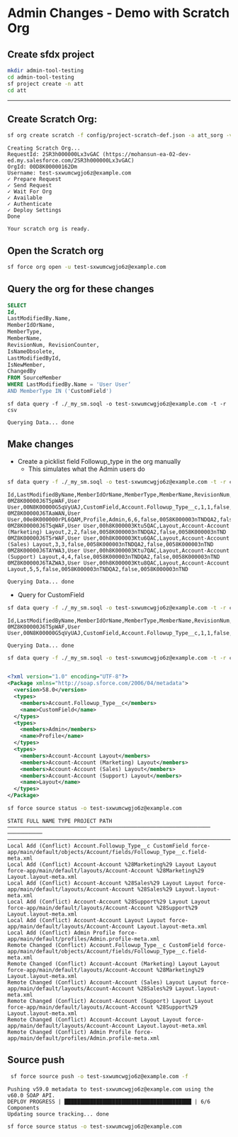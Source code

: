 
# Admin Changes - Demo with Scratch Org

## Create sfdx project
```bash
mkdir admin-tool-testing
cd admin-tool-testing
sf project create -n att
cd att

```

---

## Create Scratch Org:

```bash
sf org create scratch -f config/project-scratch-def.json -a att_sorg -v mohan.chinnappan.n.sel2@gmail.com
```

```
Creating Scratch Org... 
RequestId: 2SR3h000000Lx3vGAC (https://mohansun-ea-02-dev-ed.my.salesforce.com/2SR3h000000Lx3vGAC)
OrgId: 00D8K00000162Dm 
Username: test-sxwumcwgjo6z@example.com 
✓ Prepare Request
✓ Send Request
✓ Wait For Org
✓ Available
✓ Authenticate
✓ Deploy Settings
Done

Your scratch org is ready.

```

## Open the Scratch org
```bash
sf force org open -u test-sxwumcwgjo6z@example.com
```


## Query the org for these changes

```sql
SELECT
Id,
LastModifiedBy.Name,
MemberIdOrName,
MemberType,
MemberName,
RevisionNum, RevisionCounter,
IsNameObsolete,
LastModifiedById,
IsNewMember,
ChangedBy
FROM SourceMember
WHERE LastModifiedBy.Name = 'User User‘
AND MemberType IN ('CustomField')
```

```
sf data query -f ./_my_sm.soql -o test-sxwumcwgjo6z@example.com -t -r csv 
```

```
Querying Data... done
```

## Make changes
- Create a picklist field Followup_type in the org manually
    - This simulates what the Admin users do

```bash
sf data query -f ./_my_sm.soql -o test-sxwumcwgjo6z@example.com -t -r csv 
```

```csv
Id,LastModifiedByName,MemberIdOrName,MemberType,MemberName,RevisionNum,RevisionCounter,IsNameObsolete,LastModifiedById,IsNewMember,ChangedBy
0MZ8K00000J6T5pWAF,User User,00N8K00000G5qVyUAJ,CustomField,Account.Followup_Type__c,1,1,false,0058K000003nTNDQA2,true,0058K000003nTND
0MZ8K00000J6TAaWAN,User User,00e8K000000rPL6QAM,Profile,Admin,6,6,false,0058K000003nTNDQA2,false,0058K000003nTND
0MZ8K00000J6T5qWAF,User User,00h8K000003Ktu5QAC,Layout,Account-Account (Marketing) Layout,2,2,false,0058K000003nTNDQA2,false,0058K000003nTND
0MZ8K00000J6T5rWAF,User User,00h8K000003Ktu6QAC,Layout,Account-Account (Sales) Layout,3,3,false,0058K000003nTNDQA2,false,0058K000003nTND
0MZ8K00000J6TAYWA3,User User,00h8K000003Ktu7QAC,Layout,Account-Account (Support) Layout,4,4,false,0058K000003nTNDQA2,false,0058K000003nTND
0MZ8K00000J6TAZWA3,User User,00h8K000003Ktu8QAC,Layout,Account-Account Layout,5,5,false,0058K000003nTNDQA2,false,0058K000003nTND
```

```Querying Data... done```

- Query for CustomField

```bash
sf data query -f ./_my_sm.soql -o test-sxwumcwgjo6z@example.com -t -r csv 
```
```csv
Id,LastModifiedByName,MemberIdOrName,MemberType,MemberName,RevisionNum,RevisionCounter,IsNameObsolete,LastModifiedById,IsNewMember,ChangedBy
0MZ8K00000J6T5pWAF,User User,00N8K00000G5qVyUAJ,CustomField,Account.Followup_Type__c,1,1,false,0058K000003nTNDQA2,true,0058K000003nTND
```

```
Querying Data... done
```
```bash
sf data query -f ./_my_sm.soql -o test-sxwumcwgjo6z@example.com -t -r csv | python tools/gen_packagexml.py 
```

```xml

<?xml version="1.0" encoding="UTF-8"?>
<Package xmlns="http://soap.sforce.com/2006/04/metadata">
  <version>58.0</version>
  <types>
    <members>Account.Followup_Type__c</members>
    <name>CustomField</name>
  </types>
  <types>
    <members>Admin</members>
    <name>Profile</name>
  </types>
  <types>
    <members>Account-Account Layout</members>
    <members>Account-Account (Marketing) Layout</members>
    <members>Account-Account (Sales) Layout</members>
    <members>Account-Account (Support) Layout</members>
    <name>Layout</name>
  </types>
</Package>
```



```bash
sf force source status -o test-sxwumcwgjo6z@example.com
 ```
 ```
 STATE FULL NAME TYPE PROJECT PATH 
 ───────────────────────── ────────────────────────────────────── ─────────── ───────────────────────────────────────────────────────────────────────────────────── 
 Local Add (Conflict) Account.Followup_Type__c CustomField force-app/main/default/objects/Account/fields/Followup_Type__c.field-meta.xml 
 Local Add (Conflict) Account-Account %28Marketing%29 Layout Layout force-app/main/default/layouts/Account-Account %28Marketing%29 Layout.layout-meta.xml 
 Local Add (Conflict) Account-Account %28Sales%29 Layout Layout force-app/main/default/layouts/Account-Account %28Sales%29 Layout.layout-meta.xml 
 Local Add (Conflict) Account-Account %28Support%29 Layout Layout force-app/main/default/layouts/Account-Account %28Support%29 Layout.layout-meta.xml 
 Local Add (Conflict) Account-Account Layout Layout force-app/main/default/layouts/Account-Account Layout.layout-meta.xml 
 Local Add (Conflict) Admin Profile force-app/main/default/profiles/Admin.profile-meta.xml 
 Remote Changed (Conflict) Account.Followup_Type__c CustomField force-app/main/default/objects/Account/fields/Followup_Type__c.field-meta.xml 
 Remote Changed (Conflict) Account-Account (Marketing) Layout Layout force-app/main/default/layouts/Account-Account %28Marketing%29 Layout.layout-meta.xml 
 Remote Changed (Conflict) Account-Account (Sales) Layout Layout force-app/main/default/layouts/Account-Account %28Sales%29 Layout.layout-meta.xml 
 Remote Changed (Conflict) Account-Account (Support) Layout Layout force-app/main/default/layouts/Account-Account %28Support%29 Layout.layout-meta.xml 
 Remote Changed (Conflict) Account-Account Layout Layout force-app/main/default/layouts/Account-Account Layout.layout-meta.xml 
 Remote Changed (Conflict) Admin Profile force-app/main/default/profiles/Admin.profile-meta.xml 
```

## Source push

```bash
 sf force source push -o test-sxwumcwgjo6z@example.com -f
 ```
 ```
Pushing v59.0 metadata to test-sxwumcwgjo6z@example.com using the v60.0 SOAP API.
DEPLOY PROGRESS | ████████████████████████████████████████ | 6/6 Components
Updating source tracking... done
```

```bash
sf force source status -o test-sxwumcwgjo6z@example.com 
```

